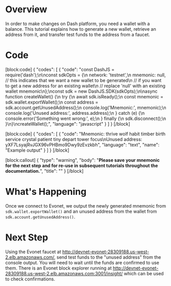 # Overview

In order to make changes on Dash platform, you need a wallet with a balance. This tutorial explains how to generate a new wallet, retrieve an address from it, and transfer test funds to the address from a faucet.

# Code
[block:code]
{
  "codes": [
    {
      "code": "const DashJS = require('dash');\n\nconst sdkOpts = {\n  network: 'testnet',\n  mnemonic: null, // this indicates that we want a new wallet to be generated\n                  // if you want to get a new address for an existing wallet\n                  // replace 'null' with an existing wallet mnemonic\n};\nconst sdk = new DashJS.SDK(sdkOpts);\n\nasync function createWallet() {\n  try {\n    await sdk.isReady();\n    const mnemonic = sdk.wallet.exportWallet();\n    const address = sdk.account.getUnusedAddress();\n    console.log('Mnemonic:', mnemonic);\n    console.log('Unused address:', address.address);\n  } catch (e) {\n    console.error('Something went wrong:', e);\n  } finally {\n    sdk.disconnect();\n  }\n}\ncreateWallet();",
      "language": "javascript"
    }
  ]
}
[/block]

[block:code]
{
  "codes": [
    {
      "code": "Mnemonic: thrive wolf habit timber birth service crystal patient tiny depart tower focus\nUnused address: yXF7LsyajRvJGX96vPHBmo9Dwy9zEvzkbh",
      "language": "text",
      "name": "Example output"
    }
  ]
}
[/block]

[block:callout]
{
  "type": "warning",
  "body": "**Please save your mnemonic for the next step and for re-use in subsequent tutorials throughout the documentation.**",
  "title": ""
}
[/block]
# What's Happening

Once we connect to Evonet, we output the newly generated mnemonic from `sdk.wallet.exportWallet()` and an unused address from the wallet from `sdk.account.getUnusedAddress()`.

# Next Step

Using the Evonet faucet at http://devnet-evonet-28309188.us-west-2.elb.amazonaws.com/, send test funds to the "unused address" from the console output. You will need to wait until the funds are confirmed to use them. There is an Evonet block explorer running at http://devnet-evonet-28309188.us-west-2.elb.amazonaws.com:3001/insight/ which can be used to check confirmations.